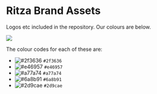 # Ritza Brand Assets

Logos etc included in the repository. Our colours are below.

![](https://i.ritzastatic.com/images/4c2f079e39d14231b24b61f4670d249b/ritza-brand.png)

The colour codes for each of these are:

- ![#2f3636](https://via.placeholder.com/150/2f3636/2f3636) `#2f3636`
- ![#e46957](https://via.placeholder.com/15/e46957/000000?text=+) `#e46957`
- ![#a77a74](https://via.placeholder.com/15/a77a74/000000?text=+) `#a77a74`
- ![#6a8b91](https://via.placeholder.com/15/6a8b91/000000?text=+) `#6a8b91`
- ![#2d9cae](https://via.placeholder.com/15/2d9cae/000000?text=+) `#2d9cae`
